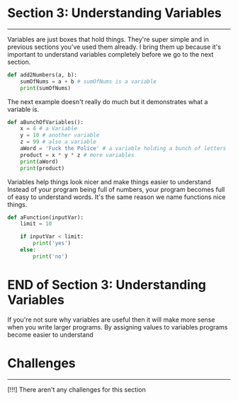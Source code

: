 

# Section 3: Understanding Variables
----------------------------------------

Variables are just boxes that hold things.
They're super simple and in previous sections you've
used them already. I bring them up because it's
important to understand variables completely before
we go to the next section.

```python
def add2Numbers(a, b):
    sumOfNums = a + b # sumOfNums is a variable
    print(sumOfNums)
```

The next example doesn't really do much
but it demonstrates what a variable is.

```python
def aBunchOfVariables():
    x = 4 # a Variable
    y = 10 # another variable
    z = 99 # also a variable
    aWord = 'Fuck the Police' # a variable holding a bunch of letters
    product = x * y * z # more variables
    print(aWord)
    print(product)
```

Variables help things look nicer and make things easier to understand
Instead of your program being full of numbers, your program
becomes full of easy to understand words. It's the same reason
we name functions nice things.

```python
def aFunction(inputVar):
    limit = 10

    if inputVar < limit:
        print('yes')
    else:
        print('no')
```

# END of Section 3: Understanding Variables

If you're not sure why variables are useful
then it will make more sense when you write larger programs.
By assigning values to variables programs become easier to understand

# Challenges
--------------------------
[!!!] There aren't any challenges for this section
